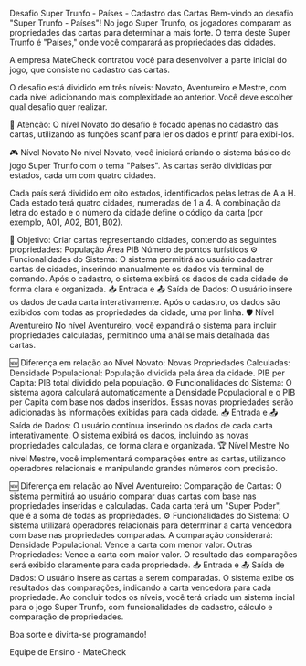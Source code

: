 Desafio Super Trunfo - Países - Cadastro das Cartas
Bem-vindo ao desafio "Super Trunfo - Países"! No jogo Super Trunfo, os jogadores comparam as propriedades das cartas para determinar a mais forte. O tema deste Super Trunfo é "Países," onde você comparará as propriedades das cidades.

A empresa MateCheck contratou você para desenvolver a parte inicial do jogo, que consiste no cadastro das cartas.

O desafio está dividido em três níveis: Novato, Aventureiro e Mestre, com cada nível adicionando mais complexidade ao anterior. Você deve escolher qual desafio quer realizar.

🚨 Atenção:
O nível Novato do desafio é focado apenas no cadastro das cartas, utilizando as funções scanf para ler os dados e printf para exibi-los.

🎮 Nível Novato
No nível Novato, você iniciará criando o sistema básico do jogo Super Trunfo com o tema "Países". As cartas serão divididas por estados, cada um com quatro cidades.

Cada país será dividido em oito estados, identificados pelas letras de A a H. Cada estado terá quatro cidades, numeradas de 1 a 4. A combinação da letra do estado e o número da cidade define o código da carta (por exemplo, A01, A02, B01, B02).

🚩 Objetivo:
Criar cartas representando cidades, contendo as seguintes propriedades:
População
Área
PIB
Número de pontos turísticos
⚙️ Funcionalidades do Sistema:
O sistema permitirá ao usuário cadastrar cartas de cidades, inserindo manualmente os dados via terminal de comando.
Após o cadastro, o sistema exibirá os dados de cada cidade de forma clara e organizada.
📥 Entrada e 📤 Saída de Dados:
O usuário insere os dados de cada carta interativamente.
Após o cadastro, os dados são exibidos com todas as propriedades da cidade, uma por linha.
🛡️ Nível Aventureiro
No nível Aventureiro, você expandirá o sistema para incluir propriedades calculadas, permitindo uma análise mais detalhada das cartas.

🆕 Diferença em relação ao Nível Novato:
Novas Propriedades Calculadas:
Densidade Populacional: População dividida pela área da cidade.
PIB per Capita: PIB total dividido pela população.
⚙️ Funcionalidades do Sistema:
O sistema agora calculará automaticamente a Densidade Populacional e o PIB per Capita com base nos dados inseridos.
Essas novas propriedades serão adicionadas às informações exibidas para cada cidade.
📥 Entrada e 📤 Saída de Dados:
O usuário continua inserindo os dados de cada carta interativamente.
O sistema exibirá os dados, incluindo as novas propriedades calculadas, de forma clara e organizada.
🏆 Nível Mestre
No nível Mestre, você implementará comparações entre as cartas, utilizando operadores relacionais e manipulando grandes números com precisão.

🆕 Diferença em relação ao Nível Aventureiro:
Comparação de Cartas:
O sistema permitirá ao usuário comparar duas cartas com base nas propriedades inseridas e calculadas.
Cada carta terá um "Super Poder", que é a soma de todas as propriedades.
⚙️ Funcionalidades do Sistema:
O sistema utilizará operadores relacionais para determinar a carta vencedora com base nas propriedades comparadas.
A comparação considerará:
Densidade Populacional: Vence a carta com menor valor.
Outras Propriedades: Vence a carta com maior valor.
O resultado das comparações será exibido claramente para cada propriedade.
📥 Entrada e 📤 Saída de Dados:
O usuário insere as cartas a serem comparadas.
O sistema exibe os resultados das comparações, indicando a carta vencedora para cada propriedade.
Ao concluir todos os níveis, você terá criado um sistema incial para o jogo Super Trunfo, com funcionalidades de cadastro, cálculo e comparação de propriedades.

Boa sorte e divirta-se programando!

Equipe de Ensino - MateCheck
